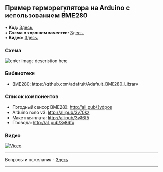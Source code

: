 ## Пример терморегулятора на Arduino с использованием BME280
• **Код:** [Здесь.](/all_here/116/code.txt)  
• **Схема в хорошем качестве:** [Здесь.](https://i.imgur.com/ZtaHTpx.jpg)  
• **Видео:** [Здесь.](https://youtu.be/KHaBYqH8C88)  

### Схема
![enter image description here](https://i.imgur.com/ZtaHTpx.jpg)

### Библиотеки
- BME280: https://github.com/adafruit/Adafruit_BME280_Library

### Список компонентов
- Погодный сенсор BME280: http://ali.pub/3ydpos  
- Arduino nano v3: http://ali.pub/3y70kz  
- Макетная плата: http://ali.pub/3y86f5  
- Провода: http://ali.pub/3y86fx  

### Видео
[![Video](https://img.youtube.com/vi/KHaBYqH8C88/maxresdefault.jpg)](https://youtu.be/KHaBYqH8C88)

---

Вопросы и пожелания - [Здесь](https://www.youtube.com/c/Bytevideo/)

---
